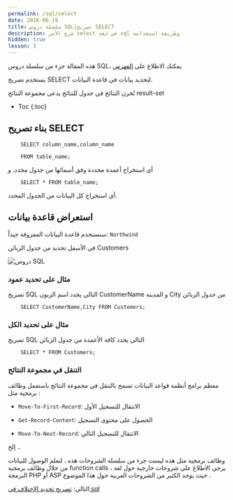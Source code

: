 ```yaml
---
permalink: /sql/select
date: 2016-06-19
title: سلسلة دروس SQL|تصريح SELECT
description: شرح الأمر select في لغة sql وطريقة استخدامه
hidden: true
lesson: 3
---
```


هذه المقالة جزء من سلسلة دروس SQL، يمكنك الاطلاع على [الفهرس](intro)


يستخدم تصريح SELECT لتحديد بيانات في قاعدة البيانات.


تُخزن النتائج في جدول للنتائج يدعى مجموعة النتائج result-set


* Toc
{:toc}

## بناء تصريح SELECT 


        SELECT column_name,column_name

        FROM table_name; 

أي استخراج أعمدة محددة وفق أسمائها من جدول محدد.
و


        SELECT * FROM table_name;

أي استخراج كل البيانات من الجدول المحدد.

## استعراض قاعدة بيانات



سنستخدم قاعدة البيانات المعروفة جيداً: `Northwind`


في الأسفل تحديد من جدول الزبائن Customers

![دروس SQL](/assets/customers.png)

### مثال على تحديد عمود


تصريح SQL التالي يحدد اسم الزبون CustomerName و المدينة City من جدول الزبائن


        SELECT CustomerName,City FROM Customers;

### مثال على تحديد الكل


 تصريح SQL التالي يحدد كافة الأعمدة من جدول الزبائن


        SELECT * FROM Customers;

### التنقل في مجموعة النتائج


معظم برامج أنظمة قواعد البيانات تسمح بالتنقل في مجموعة النتائج باستعمل وظائف برمجية مثل :

* `Move-To-First-Record`: الانتقال للتسجيل الأول

* `Get-Record-Content`: الحصول على محتوى التسجيل

* `Move-To-Next-Record`: الانتقال للتسجيل التالي

إلخ ..


وظائف برمجية مثل هذه ليست جزء من سلسلة الشروحات هذه ، لتعلم الوصول للبيانات من خلال وظائف برمجية function calls ، يرجى الاطلاع على شروحات خارجية حول لغة البرمجة PHP أو ASP حيث يوجد الكثير من الشروحات العربية حول هذا الموضوع .


التالي: [تصريح تحديد الإختلاف في sql](select-distinct)


